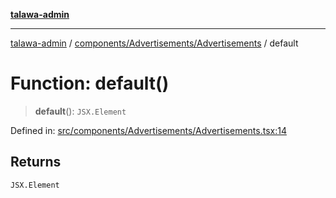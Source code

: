 [**talawa-admin**](../../../../README.md)

***

[talawa-admin](../../../../README.md) / [components/Advertisements/Advertisements](../README.md) / default

# Function: default()

> **default**(): `JSX.Element`

Defined in: [src/components/Advertisements/Advertisements.tsx:14](https://github.com/bint-Eve/talawa-admin/blob/bb9ac170c0ec806cc5423650a66bbe110c3af5d9/src/components/Advertisements/Advertisements.tsx#L14)

## Returns

`JSX.Element`
